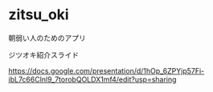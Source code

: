 # zitsu_oki

朝弱い人のためのアプリ

ジツオキ紹介スライド

https://docs.google.com/presentation/d/1hOp_6ZPYjp57Fi-ibL7c66Clnl9_7torobQOLDX1mf4/edit?usp=sharing
